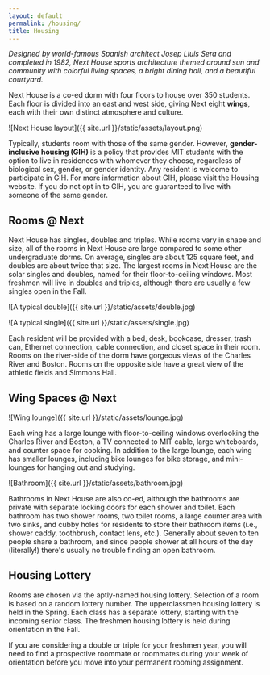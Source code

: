 ```yaml
---
layout: default
permalink: /housing/
title: Housing
---
```


_Designed by world-famous Spanish architect Josep Lluis Sera and completed in 1982, Next House sports architecture themed around sun and community with colorful living spaces, a bright dining hall, and a beautiful courtyard._

Next House is a co-ed dorm with four floors to house over 350
students. Each floor is divided into an east and west side,
giving Next eight **wings**, each with their own distinct
atmosphere and culture.

![Next House layout]({{ site.url }}/static/assets/layout.png)

Typically, students room with those of the same gender.
However, **gender-inclusive housing (GIH)** is a policy that
provides MIT students with the option to live in residences
with whomever they choose, regardless of biological sex,
gender, or gender identity. Any resident is welcome to
participate in GIH. For more information about GIH, please
visit the Housing website. If you do not opt in to GIH, you
are guaranteed to live with someone of the same gender.

## Rooms @ Next

Next House has singles, doubles and triples. While rooms vary in shape and size, all of the rooms in Next House are large compared to some other undergraduate dorms. On average, singles are about 125 square feet, and doubles are about twice that size. The largest rooms in Next House are the solar singles and doubles, named for their floor-to-ceiling windows. Most freshmen will live in doubles and triples, although there are usually a few singles open in the Fall.

![A typical double]({{ site.url }}/static/assets/double.jpg)

![A typical single]({{ site.url }}/static/assets/single.jpg)

Each resident will be provided with a bed, desk, bookcase, dresser, trash can, Ethernet connection, cable connection, and closet space in their room. Rooms on the river-side of the dorm have gorgeous views of the Charles River and Boston. Rooms on the opposite side have a great view of the athletic fields and Simmons Hall.

## Wing Spaces @ Next

![Wing lounge]({{ site.url }}/static/assets/lounge.jpg)

Each wing has a large lounge with floor-to-ceiling windows overlooking the Charles River and Boston, a TV connected to MIT cable, large whiteboards, and counter space for cooking. In addition to the large lounge, each wing has smaller lounges, including bike lounges for bike storage, and mini-lounges for hanging out and studying.

![Bathroom]({{ site.url }}/static/assets/bathroom.jpg)

Bathrooms in Next House are also co-ed, although the bathrooms are private with separate locking doors for each shower and toilet. Each bathroom has two shower rooms, two toilet rooms, a large counter area with two sinks, and cubby holes for residents to store their bathroom items (i.e., shower caddy, toothbrush, contact lens, etc.). Generally about seven to ten people share a bathroom, and since people shower at all hours of the day (literally!) there's usually no trouble finding an open bathroom.

## Housing Lottery

Rooms are chosen via the aptly-named housing lottery. Selection of a room is based on a random lottery number. The upperclassmen housing lottery is held in the Spring. Each class has a separate lottery, starting with the incoming senior class. The freshmen housing lottery is held during orientation in the Fall.

If you are considering a double or triple for your freshmen year, you will need to find a prospective roommate or roommates during your week of orientation before you move into your permanent rooming assignment.
